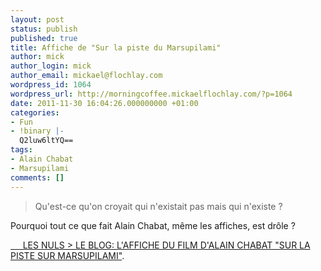 ```yaml
---
layout: post
status: publish
published: true
title: Affiche de "Sur la piste du Marsupilami"
author: mick
author_login: mick
author_email: mickael@flochlay.com
wordpress_id: 1064
wordpress_url: http://morningcoffee.mickaelflochlay.com/?p=1064
date: 2011-11-30 16:04:26.000000000 +01:00
categories:
- Fun
- !binary |-
  Q2luw6ltYQ==
tags:
- Alain Chabat
- Marsupilami
comments: []
---
```

<blockquote>Qu'est-ce qu'on croyait qui n'existait pas mais qui n'existe ?</blockquote>
Pourquoi tout ce que fait Alain Chabat, même les affiches, est drôle ?

<a href="http://lesnulsleblog.blogspot.com/2011/11/laffiche-du-film-dalain-chabat-sur-la.html">     LES NULS &gt; LE BLOG: L'AFFICHE DU FILM D'ALAIN CHABAT "SUR LA PISTE SUR MARSUPILAMI"</a>.
